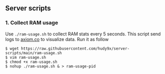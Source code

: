## Server scripts

### 1. Collect RAM usage

Use `./ram-usage.sh` to collect RAM stats every 5 seconds. This script send logs to [axiom.co](https://axiom.co) to visualize data. Run it as follow

```shell
$ wget https://raw.githubusercontent.com/hudy9x/server-scripts/main/ram-usage.sh 
$ vim ram-usage.sh 
$ chmod +x ram-usage.sh
$ nohup ./ram-usage.sh & > ram-usage-pid
```
